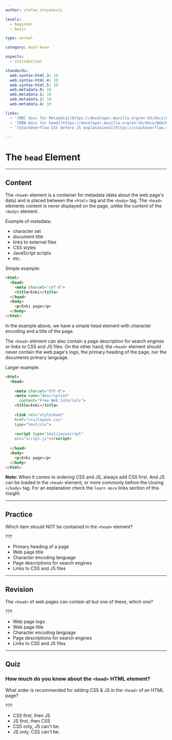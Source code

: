 ```yaml
---
author: stefan.stojanovic

levels:
  - beginner
  - basic

type: normal

category: must-know

aspects:
  - introduction

standards:
  web.syntax-html.3: 10
  web.syntax-html.4: 10
  web.syntax-html.5: 10
  web.metadata.0: 10
  web.metadata.1: 10
  web.metadata.2: 10
  web.metadata.4: 10

links:
  - '[MDC docs for Metadata](https://developer.mozilla.org/en-US/docs/Learn/HTML/Introduction_to_HTML/The_head_metadata_in_HTML)(website)'
  - '[MDN docs for head](https://developer.mozilla.org/en-US/docs/Web/HTML/Element/head){website}'
  - '[StackOverflow CSS before JS explanationn](https://stackoverflow.com/questions/9271276/is-the-recommendation-to-include-css-before-javascript-invalid){website}'

---
```

# The `head` Element
---
## Content

The `<head>` element is a container for metadata (data about the web page's data) and is placed between the `<html>` tag and the `<body>` tag. The `<head>` elements content is never displayed on the page, unlike the content of the `<body>` element.

Example of metadata:
  - character set
  - document title
  - links to external files
  - CSS styles
  - JavaScript scripts
  - etc.

Simple example:
```html
<html>
  <head>
    <meta charset="utf-8">
    <title>Enki</title>
  </head>
  <body>
    <p>Enki page</p>
  </body>
</html>
```

In the example above, we have a simple head element with character encoding and a title of the page.

The `<head>` element can also contain a page description for search engines or links to CSS and JS files. On the other hand, the `<head>` element should never contain the web page's logo, the primary heading of the page, nor the documents primary language.

Larger example:
```html
<html>
  <head>
  
    <meta charset="UTF-8">
    <meta name="description"  
      content="Free Web tutorials">
    <title>Enki</title>
    
    <link rel="stylesheet"
    href="css/layout.css"
    type="text/css">
    
    <script type="text/javascript"
    src="script.js"></script>
    
  </head>
  <body>
    <p>Enki page</p>
  </body>
</html>
```

**Note:** When it comes to ordering CSS and JS, always add CSS first. And JS can be loaded in the `<head>` element, or more commonly before the closing `</body>` tag. For an explanation check the `learn more` links section of this insight.

---
## Practice

Which item should NOT be contained in the `<head>` element?

???

* Primary heading of a page
* Web page title
* Character encoding language
* Page descriptions for search engines
* Links to CSS and JS files

---
## Revision

The `<head>` of web pages can contain all but one of these, which one?

???

* Web page logo
* Web page title
* Character encoding language
* Page descriptions for search engines
* Links to CSS and JS files

---
## Quiz

### How much do you know about the `<head>` HTML element?

What order is recommended for adding CSS & JS in the `<head>` of an HTML page?

???

* CSS first, then JS
* JS first, then CSS
* CSS only, JS can't be.
* JS only, CSS can't be.
 
